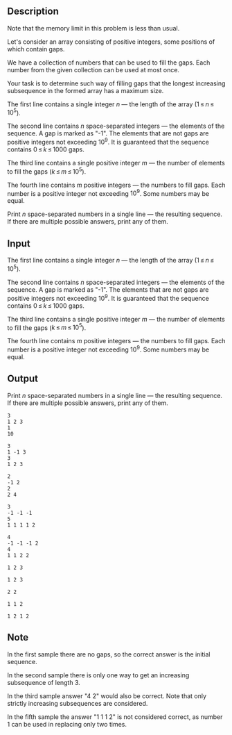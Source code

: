 ## Description

<div><p><span class="tex-font-style-it">Note that the memory limit in this problem is less than usual</span>.</p><p>Let's consider an array consisting of positive integers, some positions of which contain gaps.</p><p>We have a collection of numbers that can be used to fill the gaps. Each number from the given collection can be used at most once.</p><p>Your task is to determine such way of filling gaps that the longest increasing subsequence in the formed array has a maximum size.</p></div><div class="input-specification"><p>The first line contains a single integer <span class="tex-span"><i>n</i></span>&nbsp;— the length of the array (<span class="tex-span">1 ≤ <i>n</i> ≤ 10<sup class="upper-index">5</sup></span>).</p><p>The second line contains <span class="tex-span"><i>n</i></span> space-separated integers&nbsp;— the elements of the sequence. A gap is marked as "<span class="tex-font-style-tt">-1</span>". The elements that are not gaps are positive integers not exceeding <span class="tex-span">10<sup class="upper-index">9</sup></span>. It is guaranteed that the sequence contains <span class="tex-span">0 ≤ <i>k</i> ≤ 1000</span> gaps.</p><p>The third line contains a single positive integer <span class="tex-span"><i>m</i></span>&nbsp;— the number of elements to fill the gaps (<span class="tex-span"><i>k</i> ≤ <i>m</i> ≤ 10<sup class="upper-index">5</sup></span>).</p><p>The fourth line contains <span class="tex-span"><i>m</i></span> positive integers&nbsp;— the numbers to fill gaps. Each number is a positive integer not exceeding <span class="tex-span">10<sup class="upper-index">9</sup></span>. Some numbers may be equal. </p></div><div class="output-specification"><p>Print <span class="tex-span"><i>n</i></span> space-separated numbers in a single line&nbsp;— the resulting sequence. If there are multiple possible answers, print any of them.</p></div>

## Input

<p>The first line contains a single integer <span class="tex-span"><i>n</i></span>&nbsp;— the length of the array (<span class="tex-span">1 ≤ <i>n</i> ≤ 10<sup class="upper-index">5</sup></span>).</p><p>The second line contains <span class="tex-span"><i>n</i></span> space-separated integers&nbsp;— the elements of the sequence. A gap is marked as "<span class="tex-font-style-tt">-1</span>". The elements that are not gaps are positive integers not exceeding <span class="tex-span">10<sup class="upper-index">9</sup></span>. It is guaranteed that the sequence contains <span class="tex-span">0 ≤ <i>k</i> ≤ 1000</span> gaps.</p><p>The third line contains a single positive integer <span class="tex-span"><i>m</i></span>&nbsp;— the number of elements to fill the gaps (<span class="tex-span"><i>k</i> ≤ <i>m</i> ≤ 10<sup class="upper-index">5</sup></span>).</p><p>The fourth line contains <span class="tex-span"><i>m</i></span> positive integers&nbsp;— the numbers to fill gaps. Each number is a positive integer not exceeding <span class="tex-span">10<sup class="upper-index">9</sup></span>. Some numbers may be equal. </p>

## Output

<p>Print <span class="tex-span"><i>n</i></span> space-separated numbers in a single line&nbsp;— the resulting sequence. If there are multiple possible answers, print any of them.</p>





```input1
3
1 2 3
1
10

```




```input2
3
1 -1 3
3
1 2 3

```




```input3
2
-1 2
2
2 4

```




```input4
3
-1 -1 -1
5
1 1 1 1 2

```




```input5
4
-1 -1 -1 2
4
1 1 2 2

```




```output1
1 2 3 

```




```output2
1 2 3 

```




```output3
2 2 

```




```output4
1 1 2 

```




```output5
1 2 1 2 

```



## Note

<p>In the first sample there are no gaps, so the correct answer is the initial sequence.</p><p>In the second sample there is only one way to get an increasing subsequence of length <span class="tex-span">3</span>.</p><p>In the third sample answer <span class="tex-font-style-tt">"4 2"</span> would also be correct. Note that only strictly increasing subsequences are considered.</p><p>In the fifth sample the answer <span class="tex-font-style-tt">"1 1 1 2"</span> is not considered correct, as number <span class="tex-span">1</span> can be used in replacing only two times.</p>
